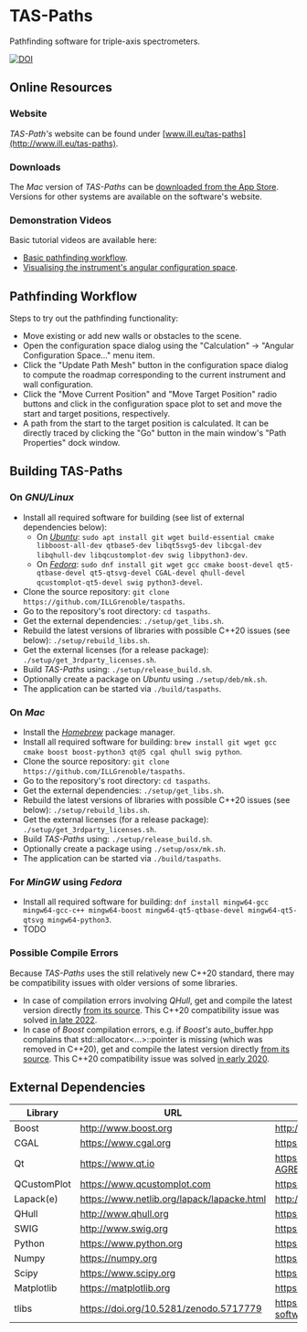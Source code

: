 # TAS-Paths
Pathfinding software for triple-axis spectrometers.

[![DOI](https://zenodo.org/badge/DOI/10.5281/zenodo.4625649.svg)](https://doi.org/10.5281/zenodo.4625649)


## Online Resources

### Website
*TAS-Path's* website can be found under [www.ill.eu/tas-paths](http://www.ill.eu/tas-paths).

### Downloads
The *Mac* version of *TAS-Paths* can be [downloaded from the App Store](https://apps.apple.com/app/id1594199491).
Versions for other systems are available on the software's website.

### Demonstration Videos
Basic tutorial videos are available here:
- [Basic pathfinding workflow](https://youtu.be/xs2BLuppQPQ).
- [Visualising the instrument's angular configuration space](https://youtu.be/WPUCVzMDKDc).


## Pathfinding Workflow
Steps to try out the pathfinding functionality:
- Move existing or add new walls or obstacles to the scene.
- Open the configuration space dialog using the "Calculation" -> "Angular Configuration Space..." menu item.
- Click the "Update Path Mesh" button in the configuration space dialog to compute the roadmap corresponding to the current instrument and wall configuration.
- Click the "Move Current Position" and "Move Target Position" radio buttons and click in the configuration space plot to set and move the start and target positions, respectively. 
- A path from the start to the target position is calculated. It can be directly traced by clicking the "Go" button in the main window's "Path Properties" dock window.


## Building TAS-Paths
### On *GNU/Linux*
- Install all required software for building (see list of external dependencies below):
  - On [*Ubuntu*](https://ubuntu.com): `sudo apt install git wget build-essential cmake libboost-all-dev qtbase5-dev libqt5svg5-dev libcgal-dev libqhull-dev libqcustomplot-dev swig libpython3-dev`.
  - On [*Fedora*](https://getfedora.org): `sudo dnf install git wget gcc cmake boost-devel qt5-qtbase-devel qt5-qtsvg-devel CGAL-devel qhull-devel qcustomplot-qt5-devel swig python3-devel`.
- Clone the source repository: `git clone https://github.com/ILLGrenoble/taspaths`.
- Go to the repository's root directory: `cd taspaths`.
- Get the external dependencies: `./setup/get_libs.sh`.
- Rebuild the latest versions of libraries with possible C++20 issues (see below): `./setup/rebuild_libs.sh`.
- Get the external licenses (for a release package): `./setup/get_3rdparty_licenses.sh`.
- Build *TAS-Paths* using: `./setup/release_build.sh`.
- Optionally create a package on *Ubuntu* using `./setup/deb/mk.sh`.
- The application can be started via `./build/taspaths`.

### On *Mac*
- Install the [*Homebrew*](https://brew.sh) package manager.
- Install all required software for building: `brew install git wget gcc cmake boost boost-python3 qt@5 cgal qhull swig python`.
- Clone the source repository: `git clone https://github.com/ILLGrenoble/taspaths`.
- Go to the repository's root directory: `cd taspaths`.
- Get the external dependencies: `./setup/get_libs.sh`.
- Rebuild the latest versions of libraries with possible C++20 issues (see below): `./setup/rebuild_libs.sh`.
- Get the external licenses (for a release package): `./setup/get_3rdparty_licenses.sh`.
- Build *TAS-Paths* using: `./setup/release_build.sh`.
- Optionally create a package using `./setup/osx/mk.sh`.
- The application can be started via `./build/taspaths`.

### For *MinGW* using *Fedora*
- Install all required software for building: `dnf install mingw64-gcc mingw64-gcc-c++ mingw64-boost mingw64-qt5-qtbase-devel mingw64-qt5-qtsvg mingw64-python3`.
- TODO

### Possible Compile Errors
Because *TAS-Paths* uses the still relatively new C++20 standard, there may be compatibility issues with older versions of some libraries.
- In case of compilation errors involving *QHull*, get and compile the latest version directly [from its source](https://github.com/qhull/qhull).
  This C++20 compatibility issue was solved [in late 2022](https://github.com/qhull/qhull/commit/bdd99371b995e02d6b39acc93221c477aafd284a).
- In case of *Boost* compilation errors, e.g. if *Boost's* auto_buffer.hpp complains that std::allocator<...>::pointer is missing (which was removed in C++20),
  get and compile the latest version directly [from its source](http://www.boost.org).
  This C++20 compatibility issue was solved [in early 2020](https://github.com/boostorg/signals2/commit/15fcf213563718d2378b6b83a1614680a4fa8cec).


## External Dependencies
|Library     |URL                                        |License URL                                                               |
|------------|-------------------------------------------|--------------------------------------------------------------------------|
|Boost       |http://www.boost.org                       |http://www.boost.org/LICENSE_1_0.txt                                      |
|CGAL        |https://www.cgal.org                       |https://github.com/CGAL/cgal/blob/master/Installation/LICENSE             |
|Qt          |https://www.qt.io                          |https://github.com/qt/qt5/blob/dev/LICENSE.QT-LICENSE-AGREEMENT           |
|QCustomPlot |https://www.qcustomplot.com                |https://gitlab.com/DerManu/QCustomPlot/-/raw/master/GPL.txt               |
|Lapack(e)   |https://www.netlib.org/lapack/lapacke.html |http://www.netlib.org/lapack/LICENSE.txt                                  |
|QHull       |http://www.qhull.org                       |https://github.com/qhull/qhull/blob/master/COPYING.txt                    |
|SWIG        |http://www.swig.org                        |https://github.com/swig/swig/blob/master/LICENSE                          |
|Python      |https://www.python.org                     |https://github.com/python/cpython/blob/main/Doc/license.rst               |
|Numpy       |https://numpy.org                          |https://github.com/numpy/numpy/blob/main/LICENSE.txt                      |
|Scipy       |https://www.scipy.org                      |https://github.com/scipy/scipy/blob/master/LICENSE.txt                    |
|Matplotlib  |https://matplotlib.org                     |https://github.com/matplotlib/matplotlib/blob/master/LICENSE/LICENSE      |
|tlibs       |https://doi.org/10.5281/zenodo.5717779     |https://code.ill.fr/scientific-software/takin/tlibs2/-/raw/master/LICENSE |
